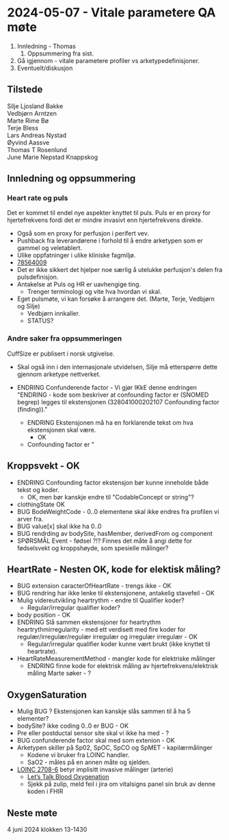 # 2024-05-07 - Vitale parametere QA møte

1. Innledning - Thomas
   1. Oppsummering fra sist.
2. Gå igjennom - vitale parametere profiler vs arketypedefinisjoner.
3. Eventuelt/diskusjon

## Tilstede

Silje Ljosland Bakke  
Vedbjørn Arntzen  
Marte Rime Bø  
Terje Bless  
Lars Andreas Nystad  
Øyvind Aassve  
Thomas T Rosenlund  
June Marie Nepstad Knappskog  

## Innledning og oppsummering

### Heart rate og puls

Det er kommet til endel nye aspekter knyttet til puls.
Puls er en proxy for hjertefrekvens fordi det er mindre invasivt enn hjertefrekvens direkte.

* Også som en proxy for perfusjon i perifert vev.
* Pushback fra leverandørene i forhold til å endre arketypen som er gammel og veletablert.
* Ulike oppfatninger i ulike kliniske fagmiljø.
* [78564009](https://browser.ihtsdotools.org/?perspective=full&conceptId1=78564009&edition=MAIN/2024-05-01&release=&)
* Det er ikke sikkert det hjelper noe særlig å utelukke perfusjon's delen fra pulsdefinisjon.
* Antakelse at Puls og HR er uavhengige ting.
  * Trenger terminologi og vite hva hvordan vi skal.
* Eget pulsmøte, vi kan forsøke å arrangere det. (Marte, Terje, Vedbjørn og Silje)
  * Vedbjørn innkaller.
  * STATUS?

### Andre saker fra oppsummeringen

CuffSize er publisert i norsk utgivelse.

* Skal også inn i den internasjonale utvidelsen, Silje må etterspørre dette gjennom arketype nettverket.

* ENDRING Confunderende factor - Vi gjør IKkE denne endringen "ENDRING - kode som beskriver at confounding factor er (SNOMED begrep) legges til ekstensjonen (328041000202107 Confounding factor (finding))."
  * ENDRING Ekstensjonen må ha en forklarende tekst om hva ekstensjonen skal være.
    * OK
  * Confounding factor er "

## Kroppsvekt - OK

* ENDRING Confounding factor ekstensjon bør kunne inneholde både tekst og koder.
  * OK, men bør kanskje endre til "CodableConcept or string"?
* clothingState OK
* BUG BodeWeightCode - 0..0 elementene skal ikke endres fra profilen vi arver fra.
* BUG value[x] skal ikke ha 0..0
* BUG rendrding av bodySite, hasMember, derivedFrom og component
* SPØRSMÅL Event - fødsel ?!? Finnes det måte å angi dette for fødselsvekt og kroppshøyde, som spesielle målinger?

## HeartRate - Nesten OK, kode for elektisk måling?

* BUG extension caracterOfHeartRate - trengs ikke - OK
* BUG rendring har ikke lenke til ekstensjonene, antakelig stavefeil - OK
* Mulig videreutvikling heartrythm - endre til Qualifier koder?
  * Regular/irregular qualifier koder?
* body position - OK
* ENDRING Slå sammen ekstensjoner for heartrythm heartrythmirregularity - med ett verdisett med fire koder for regulær/irregulær/regulær irregulær og irregulær irregulær - OK
  * Regular/irregular qualifier koder kunne vært brukt (ikke knyttet til heartrate).
* HeartRateMeasurementMethod - mangler kode for elektriske målinger
  * ENDRING finne kode for elektrisk måling av hjertefrekvens/elektrisk måling Marte søker - ?
 
## OxygenSaturation

* Mulig BUG ? Ekstensjonen kan kanskje slås sammen til å ha 5 elementer? 
* bodySite? ikke coding 0..0 er BUG - OK
* Pre eller postductal sensor site skal vi ikke ha med - ?
* BUG confunderende factor skal med som extenion - OK
* Arketypen skiller på Sp02, SpOC, SpCO og SpMET - kapilærmålinger
  * Kodene vi bruker fra LOINC handler.
  * SaO2 - måles på en annen måte og sjelden.
* [LOINC 2708-6](https://loinc.org/2708-6) betyr implisitt invasive målinger (arterie)
  * [Let’s Talk Blood Oxygenation](https://www.cablesandsensors.com/pages/difference-between-spo2-sao2-pao2)
  * Sjekk på zulip, meld feil i jira om vitalsigns panel sin bruk av denne koden i FHIR

## Neste møte

4 juni 2024 klokken 13-1430
